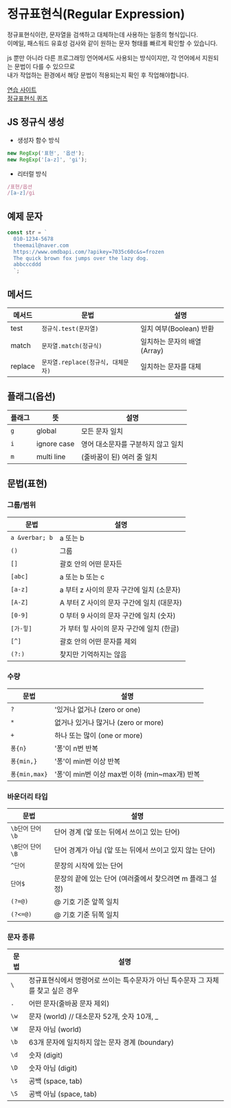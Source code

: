 # 정규표현식(Regular Expression)

정규표현식이란, 문자열을 검색하고 대체하는데 사용하는 일종의 형식입니다.  
이메일, 패스워드 유효성 검사와 같이 원하는 문자 형태를 빠르게 확인할 수 있습니다.  

js 뿐만 아니라 다른 프로그래밍 언어에서도 사용되는 방식이지만, 각 언어에서 지원되는 문법이 다를 수 있으므로  
내가 작업하는 환경에서 해당 문법이 적용되는지 확인 후 작업해야합니다.

[연습 사이트](https://regexr.com/)  
[정규표현식 퀴즈](https://regexone.com/)

## JS 정규식 생성

- 생성자 함수 방식

```js
new RegExp('표현', '옵션');
new RegExp('[a-z]', 'gi');
```

- 리터럴 방식

```js
/표현/옵션
/[a-z]/gi
```

## 예제 문자

```js
const str = `
  010-1234-5678
  theemail@naver.com
  https://www.omdbapi.com/?apikey=7035c60c&s=frozen
  The quick brown fox jumps over the lazy dog.
  abbcccddd
  `;
```

## 메서드

| 메서드  | 문법                               | 설명                        |
| ------- | ---------------------------------- | --------------------------- |
| test    | `정규식.test(문자열)`              | 일치 여부(Boolean) 반환     |
| match   | `문자열.match(정규식)`             | 일치하는 문자의 배열(Array) |
| replace | `문자열.replace(정규식, 대체문자)` | 일치하는 문자를 대체        |

## 플래그(옵션)

| 플래그 | 뜻          | 설명                               |
| ------ | ----------- | ---------------------------------- |
| `g`      | global      | 모든 문자 일치                     |
| `i`      | ignore case | 영어 대소문자를 구분하지 않고 일치 |
| `m`      | multi line  | (줄바꿈이 된) 여러 줄 일치         |

## 문법(표현)

### 그룹/범위
| 문법         | 설명                                                     |
|--|--|
| `a &verbar; b` | a 또는 b                                         |
| `()`| 그룹 |
| `[]` | 괄호 안의 어떤 문자든 |
| `[abc]`        | a 또는 b 또는 c                                          |
| `[a-z]`        | a 부터 z 사이의 문자 구간에 일치 (소문자)                 |
| `[A-Z]`        | A 부터 Z 사이의 문자 구간에 일치 (대문자)                 |
| `[0-9]`        | 0 부터 9 사이의 문자 구간에 일치 (숫자)                   |
| `[가-힣]`      | 가 부터 힣 사이의 문자 구간에 일치 (한글)                 |
| `[^]` | 괄호 안의 어떤 문자를 제외 |
| `(?:)` | 찾지만 기억하지는 않음 |

### 수량
| 문법         | 설명                                                     |
| ------------ | -------------------------------------------------------- |
| `?`          | '있거나 없거나 (zero or one)                     |
| `*` | 없거나 있거나 많거나 (zero or more) |
| `+` | 하나 또는 많이 (one or more)|
| `퐁{n}`        | '퐁'이 n번 반복                                        |
| `퐁{min,}`        | '퐁'이 min번 이상 반복                                |
| `퐁{min,max}`       | '퐁'이 min번 이상 max번 이하 (min~max개) 반복                   |

### 바운더리 타입
| 문법         | 설명                                                     |
| ------------ | -------------------------------------------------------- |
| `\b단어` `단어\b` | 단어 경계 (앞 또는 뒤에서 쓰이고 있는 단어) |
| `\B단어` `단어\B` | 단어 경계가 아님 (앞 또는 뒤에서 쓰이고 있지 않는 단어) |
| `^단어`          | 문장의 시작에 있는 단어                                |
| `단어$`         | 문장의 끝에 있는 단어 (여러줄에서 찾으려면 m 플래그 설정)                                   |
| `(?=@)`        | @ 기호 기준 앞쪽 일치                                    |
| `(?<=@)`       | @ 기호 기준 뒤쪽 일치                                    |

### 문자 종류
| 문법         | 설명                                                     |
| ------------ | -------------------------------------------------------- |
| `\` | 정규표현식에서 명령어로 쓰이는 특수문자가 아닌 특수문자 그 자체를 찾고 싶은 경우 |
| `.`            | 어떤 문자(줄바꿈 문자 제외)                                   |
| `\w`           | 문자 (world) // 대소문자 52개, 숫자 10개, _  |
| `\W`          | 문자 아님 (world) |
| `\b`          | 63개 문자에 일치하지 않는 문자 경계 (boundary)            |
| `\d`          | 숫자 (digit)                                       |
| `\D`           | 숫자 아님 (digit)                                       |
| `\s`           | 공백 (space, tab)                                  |
| `\S`           | 공백 아님 (space, tab)                                  |

